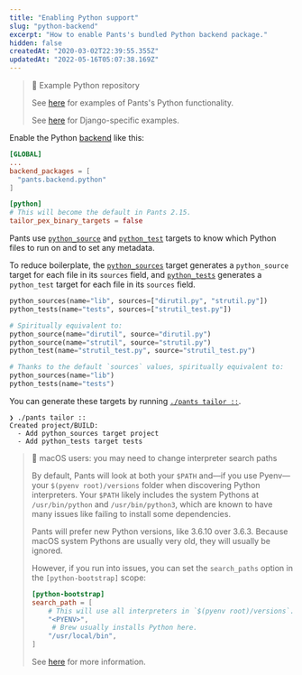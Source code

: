 ```yaml
---
title: "Enabling Python support"
slug: "python-backend"
excerpt: "How to enable Pants's bundled Python backend package."
hidden: false
createdAt: "2020-03-02T22:39:55.355Z"
updatedAt: "2022-05-16T05:07:38.169Z"
---
```

> 📘 Example Python repository
>
> See [here](https://github.com/pantsbuild/example-python) for examples of Pants's Python functionality.
>
> See [here](https://github.com/pantsbuild/example-django) for Django-specific examples.

Enable the Python [backend](doc:enabling-backends) like this:

```toml pants.toml
[GLOBAL]
...
backend_packages = [
  "pants.backend.python"
]

[python]
# This will become the default in Pants 2.15.
tailor_pex_binary_targets = false
```

Pants use [`python_source`](doc:reference-python_source) and [`python_test`](doc:reference-python_test) targets to know which Python files to run on and to set any metadata.

To reduce boilerplate, the [`python_sources`](doc:reference-python_sources) target generates a `python_source` target for each file in its `sources` field, and [`python_tests`](doc:reference-python_tests) generates a `python_test` target for each file in its `sources` field.

```python BUILD
python_sources(name="lib", sources=["dirutil.py", "strutil.py"])
python_tests(name="tests", sources=["strutil_test.py"])

# Spiritually equivalent to:
python_source(name="dirutil", source="dirutil.py")
python_source(name="strutil", source="strutil.py")
python_test(name="strutil_test.py", source="strutil_test.py")

# Thanks to the default `sources` values, spiritually equivalent to:
python_sources(name="lib")
python_tests(name="tests")
```

You can generate these targets by running [`./pants tailor ::`](doc:initial-configuration#5-generate-build-files).

```
❯ ./pants tailor ::
Created project/BUILD:
  - Add python_sources target project
  - Add python_tests target tests
```

> 🚧 macOS users: you may need to change interpreter search paths
>
> By default, Pants will look at both your `$PATH` and—if you use Pyenv—your `$(pyenv root)/versions` folder when discovering Python interpreters. Your `$PATH` likely includes the system Pythons at `/usr/bin/python` and `/usr/bin/python3`, which are known to have many issues like failing to install some dependencies.
>
> Pants will prefer new Python versions, like 3.6.10 over 3.6.3. Because macOS system Pythons are usually very old, they will usually be ignored.
>
> However, if you run into issues, you can set the `search_paths` option in the `[python-bootstrap]` scope:
>
> ```toml
> [python-bootstrap]
> search_path = [
>     # This will use all interpreters in `$(pyenv root)/versions`.
>     "<PYENV>",
>      # Brew usually installs Python here.
>     "/usr/local/bin",
> ]
> ```
>
> See [here](doc:python-interpreter-compatibility#changing-the-interpreter-search-path) for more information.
